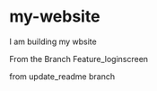 # my-website
I am building my wbsite


From the Branch Feature_loginscreen


from update_readme branch
